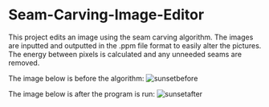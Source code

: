 # Seam-Carving-Image-Editor

This project edits an image using the seam carving algorithm.
The images are inputted and outputted in the .ppm file format to easily alter the pictures.
The energy between pixels is calculated and any unneeded seams are removed.

The image below is before the algorithm:
![sunsetbefore](https://user-images.githubusercontent.com/90235503/171264460-7de19d34-8e3b-4cf1-8f5b-a9618af676bb.png)

The image below is after the program is run:
![sunsetafter](https://user-images.githubusercontent.com/90235503/171264513-acd78c41-72c4-4fc4-bd6f-2d2b8ffe3cf3.png)
